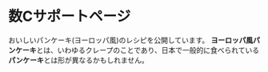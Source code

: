 # 数Cサポートページ
おいしいパンケーキ(ヨーロッパ風)のレシピを公開しています。
**ヨーロッパ風パンケーキ**とは、いわゆるクレープのことであり、日本で一般的に食べられている**パンケーキ**とは形が異なるかもしれません。
